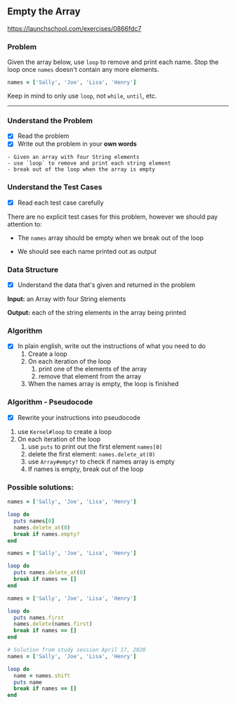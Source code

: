 ## Empty the Array

https://launchschool.com/exercises/0866fdc7

### Problem

Given the array below, use `loop` to remove and print each name. Stop the loop once `names` doesn't contain any more elements.

```ruby
names = ['Sally', 'Joe', 'Lisa', 'Henry']
```

Keep in mind to only use `loop`, not `while`, `until`, etc.

---



### Understand the Problem 

- [x] Read the problem 
- [x] Write out the problem in your **own words**

```
- Given an array with four String elements
- use `loop` to remove and print each string element
- break out of the loop when the array is empty
```



### Understand the Test Cases

- [x] Read each test case carefully


There are no explicit test cases for this problem, however we should pay attention to: 

- The `names` array should be empty when we break out of the loop

- We should see each name printed out as output



### Data Structure 

- [x] Understand the data that's given and returned in the problem

**Input:** an Array with four String elements

**Output:** each of the string elements in the array being printed



### Algorithm

- [x] In plain english, write out the instructions of what you need to do
  1. Create a loop
  2. On each iteration of the loop
     1. print one of the elements of the array
     2. remove that element from the array
  3. When the names array is empty, the loop is finished



### Algorithm - Pseudocode

- [x] Rewrite your instructions into pseudocode

1. use `Kernel#loop` to create a loop
2. On each iteration of the loop
   1.  use `puts` to print out the first element `names[0]`
   2. delete the first element: `names.delete_at(0)`
   3. use `Array#empty?` to check if names array is empty
   4. If names is empty, break out of the loop



### Possible solutions:

```ruby
names = ['Sally', 'Joe', 'Lisa', 'Henry']

loop do
  puts names[0]
  names.delete_at(0)
  break if names.empty?
end

```



```ruby
names = ['Sally', 'Joe', 'Lisa', 'Henry']

loop do
  puts names.delete_at(0)
  break if names == []
end
```



```ruby
names = ['Sally', 'Joe', 'Lisa', 'Henry']

loop do
  puts names.first
  names.delete(names.first)
  break if names == []
end
```



```ruby
# Solution from study session April 17, 2020
names = ['Sally', 'Joe', 'Lisa', 'Henry']

loop do 
  name = names.shift
  puts name
  break if names == []
end
```

